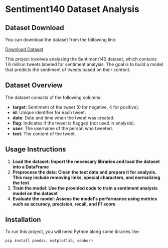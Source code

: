# Sentiment140 Dataset Analysis
## Dataset Download
You can download the dataset from the following link:

[Download Dataset](https://drive.google.com/file/d/1RHBDWdDZi9EZJkMnrVWINYx_noYFvNpT/view?usp=sharing)

This project involves analyzing the Sentiment140 dataset, which contains 1.6 million tweets labeled for sentiment analysis. The goal is to build a model that predicts the sentiment of tweets based on their content.

## Dataset Overview

The dataset consists of the following columns:

- **target**: Sentiment of the tweet (0 for negative, 4 for positive).
- **id**: Unique identifier for each tweet.
- **date**: Date and time when the tweet was created.
- **flag**: Indicates if the tweet is flagged (not used in analysis).
- **user**: The username of the person who tweeted.
- **text**: The content of the tweet.

 ## Usage Instructions

1. **Load the dataset: Import the necessary libraries and load the dataset into a DataFrame**
2. **Preprocess the data: Clean the text data and prepare it for analysis. This may include removing links, special characters, and normalizing the text**
3. **Train the model: Use the provided code to train a sentiment analysis model on the dataset**
4. **Evaluate the model: Assess the model's performance using metrics such as accuracy, precision, recall, and F1 score**
   
## Installation
To run this project, you will need Python along some ibraries like:

```bash
pip install pandas, matplotlib, seaborn
